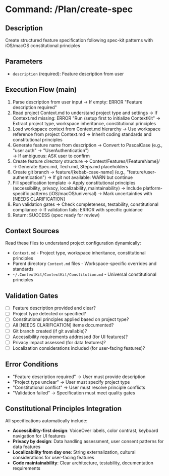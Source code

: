 # Command: /Plan/create-spec

## Description  
Create structured feature specification following spec-kit patterns with iOS/macOS constitutional principles

## Parameters
- `description` (required): Feature description from user

## Execution Flow (main)
1. Parse description from user input
   → If empty: ERROR "Feature description required"
2. Read project Context.md to understand project type and settings
   → If Context.md missing: ERROR "Run /setup first to initialize ContextKit"
   → Extract project type, workspace inheritance, constitutional principles
3. Load workspace context from Context.md hierarchy
   → Use workspace reference from project Context.md
   → Inherit coding standards and constitutional principles
4. Generate feature name from description
   → Convert to PascalCase (e.g., "user auth" → "UserAuthentication")  
   → If ambiguous: ASK user to confirm
5. Create feature directory structure
   → Context/Features/[FeatureName]/
   → Generate Spec.md, Tech.md, Steps.md placeholders
6. Create git branch
   → feature/[kebab-case-name] (e.g., "feature/user-authentication")
   → If git not available: WARN but continue
7. Fill specification template
   → Apply constitutional principles (accessibility, privacy, localizability, maintainability)
   → Include platform-specific patterns (iOS/macOS/universal)
   → Mark uncertainties with [NEEDS CLARIFICATION]
8. Run validation gates
   → Check completeness, testability, constitutional compliance
   → If validation fails: ERROR with specific guidance
9. Return: SUCCESS (spec ready for review)

## Context Sources
Read these files to understand project configuration dynamically:
- `Context.md` - Project type, workspace inheritance, constitutional principles
- Parent directory `Context.md` files - Workspace-specific overrides and standards
- `~/.ContextKit/ContextKit/Constitution.md` - Universal constitutional principles

## Validation Gates
- [ ] Feature description provided and clear?
- [ ] Project type detected or specified?
- [ ] Constitutional principles applied based on project type?
- [ ] All [NEEDS CLARIFICATION] items documented?
- [ ] Git branch created (if git available)?
- [ ] Accessibility requirements addressed (for UI features)?
- [ ] Privacy impact assessed (for data features)?
- [ ] Localization considerations included (for user-facing features)?

## Error Conditions
- "Feature description required" → User must provide description
- "Project type unclear" → User must specify project type  
- "Constitutional conflict" → User must resolve principle conflicts
- "Validation failed" → Specification must meet quality gates

## Constitutional Principles Integration
All specifications automatically include:
- **Accessibility-first design**: VoiceOver labels, color contrast, keyboard navigation for UI features
- **Privacy by design**: Data handling assessment, user consent patterns for data features
- **Localizability from day one**: String externalization, cultural considerations for user-facing features
- **Code maintainability**: Clear architecture, testability, documentation requirements